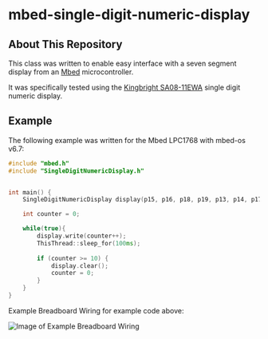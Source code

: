 # mbed-single-digit-numeric-display

## About This Repository
This class was written to enable easy interface with a seven segment display from an [Mbed](https://os.mbed.com/ "Mbed Homepage") microcontroller. 

It was specifically tested using the [Kingbright SA08-11EWA](https://www.mouser.co.uk/datasheet/2/216/SA08-11EWA-57793.pdf "Datasheet from Mouser") single digit numeric display.

## Example
The following example was written for the Mbed LPC1768 with mbed-os v6.7:
```C++
#include "mbed.h"
#include "SingleDigitNumericDisplay.h"


int main() {
    SingleDigitNumericDisplay display(p15, p16, p18, p19, p13, p14, p17, p20, false);

    int counter = 0;

    while(true){
        display.write(counter++);
        ThisThread::sleep_for(100ms);
        
        if (counter >= 10) {
            display.clear();
            counter = 0;
        }
    }
}

```

Example Breadboard Wiring for example code above:

![Image of Example Breadboard Wiring](https://github.com/drlim2u/mbed-single-digit-numeric-display/blob/main/Example%20Breadboard%20Wiring.jpg)
